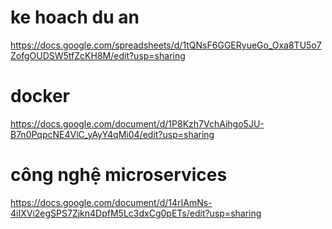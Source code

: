 # ke hoach du an
https://docs.google.com/spreadsheets/d/1tQNsF6GGERyueGo_Oxa8TU5o7ZofgOUDSW5tfZcKH8M/edit?usp=sharing

# docker
https://docs.google.com/document/d/1P8Kzh7VchAihgo5JU-B7n0PqpcNE4VlC_yAyY4qMi04/edit?usp=sharing

# công nghệ microservices
https://docs.google.com/document/d/14rIAmNs-4iIXVi2egSPS7Zjkn4DpfM5Lc3dxCg0pETs/edit?usp=sharing